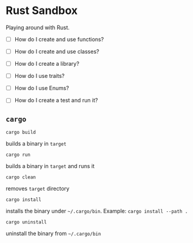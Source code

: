 # Rust Sandbox 
 
 Playing around with Rust.

 - [ ] How do I create and use functions?
 - [ ] How do I create and use classes?
 - [ ] How do I create a library?
 - [ ] How do I use traits?
 - [ ] How do I use Enums?
 - [ ] How do I create a test and run it?
 

 ## `cargo`

`cargo build`

builds a binary in `target`

 `cargo run`

 builds a binary in `target` and runs it

 `cargo clean`

 removes `target` directory

 `cargo install`

 installs the binary under `~/.cargo/bin`. Example: `cargo install --path .`

 `cargo uninstall`

 uninstall the binary from `~/.cargo/bin`

